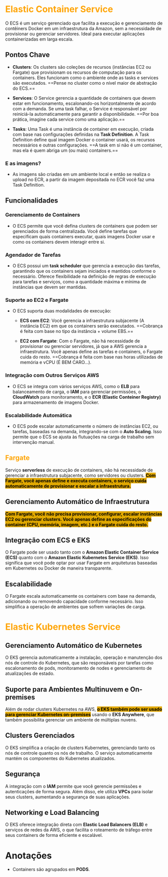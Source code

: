 # <span style="color: orange; font-weight:bold"> Elastic Container Service </span>
O ECS é um serviço gerenciado que facilita a execução e gerenciamento de contêiners Docker em um infraestrutura da Amazon, sem a necessidade de provisionar ou gerenciar servidores. Ideal para executar aplicações containerizadas em larga escala.

## Pontos Chave
- **Clusters**: Os clusters são coleções de recursos (instâncias EC2 ou Fargate) que provisionam os recursos de computação para os containers. Eles funcionam como o ambiente onde as tasks e services são executados. ==Pense no cluster como o nível maior de abstração do ECS.==
  
- **Services**: O Service gerencia a quantidade de containers que devem estar em funcionamento, escalonando-os horizontalmente de acordo com a demanda. Se uma task falhar, o Service é responsável por reiniciá-la automaticamente para garantir a disponibilidade. ==Por boa prática, imagine cada service como uma aplicação.==

- **Tasks**: Uma Task é uma instância de container em execução, criada com base nas configurações definidas na **Task Definition**. A Task Definition define qual imagem Docker o container usará, os recursos necessários e outras configurações. ==A task em si não é um container, mas ela é quem abriga um (ou mais) containers.==

### E as imagens?
- As imagens são criadas em um ambiente local e então se realiza o upload no ECR, a partir da imagem depositada no ECR você faz uma Task Definition.

## Funcionalidades
### Gerenciamento de Containers
- O ECS permite que você defina clusters de containers que podem ser gerenciados de forma centralizada. Você define tarefas que especificam quais containers executar, quais imagens Docker usar e como os containers devem interagir entre si.

### Agendador de Tarefas
- O ECS possui um **task scheduler** que gerencia a execução das tarefas, garantindo que os containers sejam iniciados e mantidos conforme o necessário. Oferece flexibilidade na definição de regras de execução para tarefas e serviços, como a quantidade máxima e mínima de instâncias que devem ser mantidas.

### Suporte ao EC2 e Fargate
- O ECS suporta duas modalidades de execução:
    - **ECS com EC2**: Você gerencia a infraestrutura subjacente (A instância EC2) em que os containers serão executados. ==Cobrança é feita com base no tipo da instância + volume EBS.==

    - **EC2 com Fargate**: Com o Fargate, não há necessidade de provisionar ou gerenciar servidores, já que a AWS gerencia a infraestrutura. Você apenas define as tarefas e containers, o Fargate cuida do resto. ==Cobrança é feita com base nas horas utilizadas de memória e vCPU (É BEM CARO...).

### Integração com Outros Serviços AWS
- O ECS se integra com vários serviços AWS, como o **ELB** para balanceamento de carga, o **IAM** para gerenciar permissões, o **CloudWatch** para monitoramento, e o **ECR (Elastic Conteiner Registry)** para armazenamento de imagens Docker.

### Escalabilidade Automática
- O ECS pode escalar automaticamente o número de instâncias EC2, ou tarefas, baseadas na demanda, integrando-se com o **Auto Scaling**. Isso permite que o ECS se ajusta às flutuações na carga de trabalho sem intervenção manual.
## <span style="color: orange; font-weight:bold"> Fargate</span>
Serviço **serverless** de execução de containers, não há necessidade de gerenciar a infraestrutura subjacente, como servidores ou clusters. <span style="background-color: #e0a800; color: black;font-weight:bold"> Com Fargate, você apenas define e executa containers, o serviço cuida automaticamente de provisionar e escalar a infraestrutura.
</span>

## Gerenciamento Automático de Infraestrutura
<span style="background-color: #e0a800; color: black;font-weight:bold">Com Fargate, você não precisa provisionar, configurar, escalar instâncias EC2 ou gerenciar clusters. Você apenas define as especificações do container (CPU, memória, imagem, etc.) e o Fargate cuida do resto.</span>

## Integração com ECS e EKS
O Fargate pode ser usado tanto com o **Amazon Elastic Container Service (ECS)** quanto com o **Amazon Elastic Kubernetes Service (EKS)**. Isso significa que você pode optar por usar Fargate em arquiteturas baseadas em Kubernetes ou Docker de maneira transparente.

## Escalabilidade
O Fargate escala automaticamente os containers com base na demanda, adicionando ou removendo capacidade conforme necessário. Isso simplifica a operação de ambientes que sofrem variações de carga.

# <span style="color: orange; font-weight:bold"> Elastic Kubernetes Service</span>

## Gerenciamento Automático de Kubernetes
O EKS gerencia automaticamente a instalação, operação e manutenção dos nós de controle do Kubernetes, que são responsáveis por tarefas como escalonamento de pods, monitoramento de nodes e gerenciamento de atualizações de estado.

## Suporte para Ambientes Multinuvem e On-premises
Além de rodar clusters Kubernetes na AWS, <span style="background-color: #e0a800; color: black;font-weight:bold">o EKS também pode ser usado para gerenciar Kubernetes on-premises</span> usando o **EKS Anywhere**, que também possibilita gerenciar um ambiente de múltiplas nuvens.

## Clusters Gerenciados
O EKS simplifica a criação de clusters Kubernetes, gerenciando tanto os nós de controle quanto os nós de trabalho. O serviço automaticamente mantém os componentes do Kubernetes atualizados.

## Segurança
A integração com o **IAM** permite que você gerencie permissões e autenticações de forma segura. Além disso, ele utiliza **VPCs** para isolar seus clusters, aumentando a segurança de suas aplicações.

## Networking e Load Balancing
O EKS oferece integração direta com **Elastic Load Balancers (ELB)** e serviços de redes da AWS, o que facilita o roteamento de tráfego entre seus containers de forma eficiente e escalável.


# Anotações
- Containers são agrupados em **PODS**.